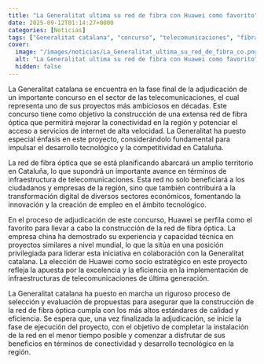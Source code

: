 ```yaml
---
title: "La Generalitat ultima su red de fibra con Huawei como favorito"
date: 2025-09-12T01:14:27+0000
categories: [Noticias]
tags: ["Generalitat catalana", "concurso", "telecomunicaciones", "fibra óptica", "conectividad", "desarrollo tecnológico", "infraestructura de telecomunicaciones."]
cover:
  image: "/images/noticias/La_Generalitat_ultima_su_red_de_fibra_co.png"
  alt: "La Generalitat ultima su red de fibra con Huawei como favorito"
  hidden: false
---
```


La Generalitat catalana se encuentra en la fase final de la adjudicación de un importante concurso en el sector de las telecomunicaciones, el cual representa uno de sus proyectos más ambiciosos en décadas. Este concurso tiene como objetivo la construcción de una extensa red de fibra óptica que permitirá mejorar la conectividad en la región y potenciar el acceso a servicios de internet de alta velocidad. La Generalitat ha puesto especial énfasis en este proyecto, considerándolo fundamental para impulsar el desarrollo tecnológico y la competitividad en Cataluña.

La red de fibra óptica que se está planificando abarcará un amplio territorio en Cataluña, lo que supondrá un importante avance en términos de infraestructura de telecomunicaciones. Esta red no solo beneficiará a los ciudadanos y empresas de la región, sino que también contribuirá a la transformación digital de diversos sectores económicos, fomentando la innovación y la creación de empleo en el ámbito tecnológico.

En el proceso de adjudicación de este concurso, Huawei se perfila como el favorito para llevar a cabo la construcción de la red de fibra óptica. La empresa china ha demostrado su experiencia y capacidad técnica en proyectos similares a nivel mundial, lo que la sitúa en una posición privilegiada para liderar esta iniciativa en colaboración con la Generalitat catalana. La elección de Huawei como socio estratégico en este proyecto refleja la apuesta por la excelencia y la eficiencia en la implementación de infraestructuras de telecomunicaciones de última generación.

La Generalitat catalana ha puesto en marcha un riguroso proceso de selección y evaluación de propuestas para asegurar que la construcción de la red de fibra óptica cumpla con los más altos estándares de calidad y eficiencia. Se espera que, una vez finalizada la adjudicación, se inicie la fase de ejecución del proyecto, con el objetivo de completar la instalación de la red en el menor tiempo posible y comenzar a disfrutar de sus beneficios en términos de conectividad y desarrollo tecnológico en la región.
